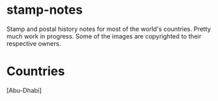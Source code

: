 stamp-notes
===========

Stamp and postal history notes for most of the world's countries. Pretty much work
in progress. Some of the images are copyrighted to their respective owners.

Countries
=========

[Abu-Dhabi] 


